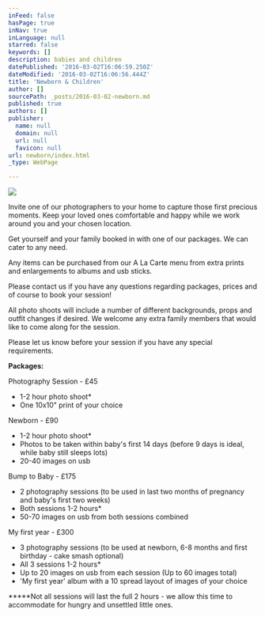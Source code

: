 ```yaml
---
inFeed: false
hasPage: true
inNav: true
inLanguage: null
starred: false
keywords: []
description: babies and children
datePublished: '2016-03-02T16:06:59.250Z'
dateModified: '2016-03-02T16:06:56.444Z'
title: 'Newborn & Children'
author: []
sourcePath: _posts/2016-03-02-newborn.md
published: true
authors: []
publisher:
  name: null
  domain: null
  url: null
  favicon: null
url: newborn/index.html
_type: WebPage

---
```

![](https://s3-us-west-2.amazonaws.com/the-grid-img/p/2bd720a58be1eddf8be4e8091287226660a500b0.jpg)

Invite one of our photographers to your home to capture those first precious moments. Keep your loved ones comfortable and happy while we work around you and your chosen location.

Get yourself and your family booked in with one of our packages. We can cater to any need.

Any items can be purchased from our A La Carte menu from extra prints and enlargements to albums and usb sticks.

Please contact us if you have any questions regarding packages, prices and of course to book your session!

All photo shoots will include a number of different backgrounds, props and outfit changes if desired. We welcome any extra family members that would like to come along for the session.

Please let us know before your session if you have any special requirements.

**Packages:**

Photography Session - £45

* 1-2 hour photo shoot\*
* One 10x10" print of your choice

Newborn - £90

* 1-2 hour photo shoot\*
* Photos to be taken within baby's first 14 days (before 9 days is ideal, while baby still sleeps lots)
* 20-40 images on usb

Bump to Baby - £175

* 2 photography sessions (to be used in last two months of pregnancy and baby's first two weeks)
* Both sessions 1-2 hours\*
* 50-70 images on usb from both sessions combined

My first year - £300

* 3 photography sessions (to be used at newborn, 6-8 months and first birthday - cake smash optional)
* All 3 sessions 1-2 hours\*
* Up to 20 images on usb from each session (Up to 60 images total)
* 'My first year' album with a 10 spread layout of images of your choice

**\***Not all sessions will last the full 2 hours - we allow this time to accommodate for hungry and unsettled little ones.
